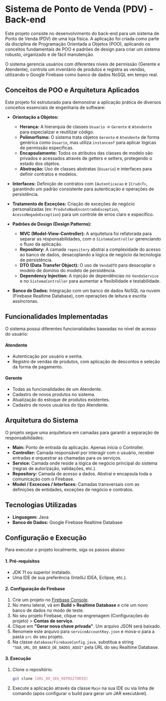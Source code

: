 # Sistema de Ponto de Venda (PDV) - Back-end

Este projeto consiste no desenvolvimento do back-end para um sistema de Ponto de Venda (PDV) de uma loja física. A aplicação foi criada como parte da disciplina de Programação Orientada a Objetos (POO), aplicando os conceitos fundamentais de POO e padrões de design para criar um sistema robusto, organizado e de fácil manutenção.

O sistema gerencia usuários com diferentes níveis de permissão (Gerente e Atendente), controla um inventário de produtos e registra as vendas, utilizando o Google Firebase como banco de dados NoSQL em tempo real.

## Conceitos de POO e Arquitetura Aplicados

Este projeto foi estruturado para demonstrar a aplicação prática de diversos conceitos essenciais de engenharia de software:

-   **Orientação a Objetos:**
    -   **Herança:** A hierarquia de classes `Usuario` -> `Gerente` e `Atendente` para especializar e reutilizar código.
    -   **Polimorfismo:** O sistema trata objetos `Gerente` e `Atendente` de forma genérica como `Usuario`, mas utiliza `instanceof` para aplicar lógicas de permissão específicas.
    -   **Encapsulamento:** Todos os atributos das classes de modelo são privados e acessados através de getters e setters, protegendo o estado dos objetos.
    -   **Abstração:** Uso de classes abstratas (`Usuario`) e interfaces para definir contratos e modelos.

-   **Interfaces:** Definição de contratos com `IAutenticacao` e `ICrud<T>`, garantindo um padrão consistente para autenticação e operações de persistência.

-   **Tratamento de Exceções:** Criação de exceções de negócio personalizadas (ex: `ProdutoNaoEncontradoException`, `AcessoNegadoException`) para um controle de erros claro e específico.

-   **Padrões de Design (Design Patterns):**
    -   **MVC (Model-View-Controller):** A arquitetura foi refatorada para separar as responsabilidades, com o `SistemaController` gerenciando o fluxo da aplicação.
    -   **Repository:** A camada `repository` abstrai a complexidade do acesso ao banco de dados, desacoplando a lógica de negócio da tecnologia de persistência.
    -   **DTO (Data Transfer Object):** O uso de `VendaDTO` para desacoplar o modelo de domínio do modelo de persistência.
    -   **Dependency Injection:** A injeção de dependências no `VendaService` e no `SistemaController` para aumentar a flexibilidade e testabilidade.

-   **Banco de Dados:** Integração com um banco de dados NoSQL na nuvem (Firebase Realtime Database), com operações de leitura e escrita assíncronas.

## Funcionalidades Implementadas

O sistema possui diferentes funcionalidades baseadas no nível de acesso do usuário:

#### Atendente
-   Autenticação por usuário e senha.
-   Registro de vendas de produtos, com aplicação de descontos e seleção da forma de pagamento.

#### Gerente
-   Todas as funcionalidades de um Atendente.
-   Cadastro de novos produtos no sistema.
-   Atualização do estoque de produtos existentes.
-   Cadastro de novos usuários do tipo Atendente.

## Arquitetura do Sistema

O projeto segue uma arquitetura em camadas para garantir a separação de responsabilidades:

-   **Main:** Ponto de entrada da aplicação. Apenas inicia o Controller.
-   **Controller:** Camada responsável por interagir com o usuário, receber entradas e orquestrar as chamadas para os serviços.
-   **Service:** Camada onde reside a lógica de negócio principal do sistema (regras de autorização, validações, etc.).
-   **Repository:** Camada de acesso a dados. Abstrai e encapsula toda a comunicação com o Firebase.
-   **Model / Excecoes / Interfaces:** Camadas transversais com as definições de entidades, exceções de negócio e contratos.

## Tecnologias Utilizadas

-   **Linguagem:** Java 
-   **Banco de Dados:** Google Firebase Realtime Database

## Configuração e Execução

Para executar o projeto localmente, siga os passos abaixo:

#### 1. Pré-requisitos
-   JDK 11 ou superior instalado.
-   Uma IDE de sua preferência (IntelliJ IDEA, Eclipse, etc.).

#### 2. Configuração do Firebase
1.  Crie um projeto no [Firebase Console](https://console.firebase.google.com/).
2.  No menu lateral, vá em **Build > Realtime Database** e crie um novo banco de dados no modo de teste.
3.  No seu projeto Firebase, clique na engrenagem (Configurações do projeto) > **Contas de serviço**.
4.  Clique em **"Gerar nova chave privada"**. Um arquivo JSON será baixado.
5.  Renomeie este arquivo para `serviceAccountKey.json` e mova-o para a pasta `src` do seu projeto.
6.  Na classe `database/FirebaseConfig.java`, substitua a string `"SUA_URL_DO_BANCO_DE_DADOS_AQUI"` pela URL do seu Realtime Database.

#### 3. Execução
1.  Clone o repositório:
    ```bash
    git clone [URL_DO_SEU_REPOSITORIO]
    ```
3.  Execute a aplicação através da classe `Main` na sua IDE ou via linha de comando (após configurar o build para gerar um JAR executável).